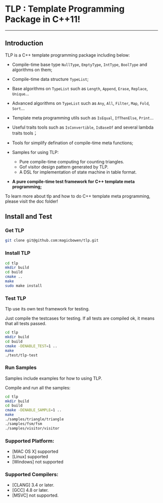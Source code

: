 # TLP : Template Programming Package in C++11!

***

## Introduction

TLP is a C\++ template programming package including below:

- Compile-time base type `NullType`, `EmptyType`, `IntType`, `BoolType` and algorithms on them;

- Compile-time data structure `TypeList`;

- Base algorithms on `TypeList` such as  `Length`, `Append`, `Erase`, `Replace`, `Unique`...

- Advanced algorithms on `TypeList` such as  `Any`, `All`, `Filter`, `Map`, `Fold`, `Sort`...

- Template meta programming utils such as `IsEqual`, `IfThenElse`, `Print`...

- Useful traits tools such as `IsConvertible`, `IsBaseOf` and several lambda traits tools；

- Tools for simplify defination of compile-time meta functions;

- Samples for using TLP:
    - Pure compile-time computing for counting triangles.
	- Gof visitor design pattern generated by TLP.
	- A DSL for implementation of state machine in table format.
	
- **A pure compile-time test framework for C\++ template meta programming;**	

To learn more about tlp and how to do C\++ template meta programming,  please visit the doc folder!

## Install and Test

### Get TLP

~~~ bash
git clone git@github.com:magicbowen/tlp.git
~~~

### Install TLP

~~~bash
cd tlp
mkdir build
cd build
cmake ..
make
sudo make install
~~~

### Test TLP

Tlp use its own test framework for testing.

Just compile the testcases for testing. If all tests are compiled ok, it means that all tests passed.

~~~ bash
cd tlp
mkdir build
cd build
cmake -DENABLE_TEST=1 ..
make
./test/tlp-test
~~~

### Run Samples

Samples include examples for how to using TLP.

Compile and run all the samples:

~~~ bash
cd tlp
mkdir build
cd build
cmake -DENABLE_SAMPLE=1 ..
make
./samples/triangle/triangle
./samples/fsm/fsm
./samples/visitor/visitor
~~~

### Supported Platform:

- [MAC OS X] supported
- [Linux] supported
- [Windows] not supported

### Supported Compilers:

- [CLANG] 3.4 or later.
- [GCC] 4.8 or later.
- [MSVC] not supported.

